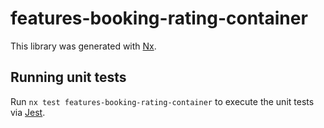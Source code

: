 # features-booking-rating-container

This library was generated with [Nx](https://nx.dev).

## Running unit tests

Run `nx test features-booking-rating-container` to execute the unit tests via [Jest](https://jestjs.io).
